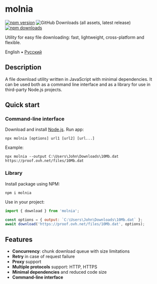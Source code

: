 # molnia

[![npm version](https://img.shields.io/npm/v/molnia?style=flat&color=black)](https://www.npmjs.com/package/molnia)
![GitHub Downloads (all assets, latest release)](https://img.shields.io/github/downloads/vitalygashkov/molnia/latest/total?style=flat&color=black)
[![npm downloads](https://img.shields.io/npm/dt/molnia?style=flat&color=black)](https://www.npmjs.com/package/molnia)

Utility for easy file downloading: fast, lightweight, cross-platform and flexible.

<div align="left">
  <span>English</span> •
  <a href="https://github.com/vitalygashkov/molnia/tree/main/docs/README.ru.md">Pусский</a>
</div>

## Description

A file download utility written in JavaScript with minimal dependencies. It can be used both as a command line interface and as a library for use in third-party Node.js projects.

## Quick start

### Command-line interface

Download and install [Node.js](https://nodejs.org/en/download/). Run app:

```
npx molnia [options] url1 [url2] [url...]
```

Example:

```
npx molnia --output C:\Users\John\Downloads\10Mb.dat https://proof.ovh.net/files/10Mb.dat
```

### Library

Install package using NPM:

```
npm i molnia
```

Use in your project:

```js
import { download } from 'molnia';

const options = { output: `C:\Users\John\Downloads\10Mb.dat` };
await download('https://proof.ovh.net/files/10Mb.dat', options);
```

## Features

- **Concurrency**: chunk download queue with size limitations
- **Retry** in case of request failure
- **Proxy** support
- **Multiple protocols** support: HTTP, HTTPS
- **Minimal dependencies** and reduced code size
- **Command-line interface**
